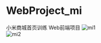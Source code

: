 # WebProject_mi
小米商城首页训练 Web前端项目
<img src="https://pic3.zhimg.com/50/v2-048bb875345f10963caf5c51caa04e96_r.jpg"  alt="mi1" /><br/>
<img src="https://pic2.zhimg.com/50/v2-336baa6252cb678c5b1fb2e679537083_r.jpg"  alt="mi2" />
